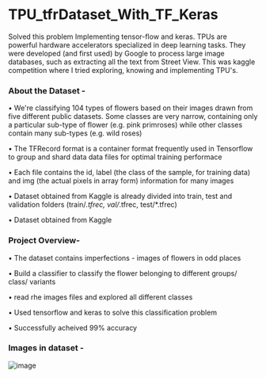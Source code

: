 # TPU_tfrDataset_With_TF_Keras
Solved this problem Implementing tensor-flow and keras. 
TPUs are powerful hardware accelerators specialized in deep learning tasks. They were developed (and first used) by Google to process large image databases, such as extracting all the text from Street View. This was kaggle competition where I tried exploring, knowing and implementing TPU's. 

### About the Dataset - 
• We're classifying 104 types of flowers based on their images drawn from five different public datasets. Some classes are very narrow, containing only a particular sub-type of flower (e.g. pink primroses) while other classes contain many sub-types (e.g. wild roses)

• The TFRecord format is a container format frequently used in Tensorflow to group and shard data data files for optimal training performace

• Each file contains the id, label (the class of the sample, for training data) and img (the actual pixels in array form) information for many images

• Dataset obtained from Kaggle is already divided into train, test and validation folders (train/*.tfrec, val/*.tfrec, test/*.tfrec) 

• Dataset obtained from Kaggle

### Project Overview-
• The dataset contains imperfections - images of flowers in odd places

• Build a classifier to classify the flower belonging to different groups/ class/ variants 

• read rhe images files and explored all different classes

• Used tensorflow and keras to solve this classification problem

• Successfully acheived 99% accuracy

### Images in dataset - 
![image](https://user-images.githubusercontent.com/111883941/214493549-84fd81ce-83a1-42f1-b957-96238c968b76.png)


